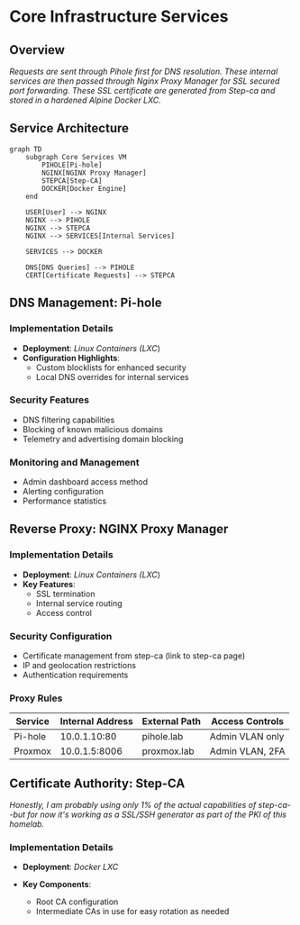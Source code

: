 # Core Infrastructure Services

## Overview

*Requests are sent through Pihole first for DNS resolution. These internal services are then passed through Nginx Proxy Manager for SSL secured port forwarding. These SSL certificate are generated from Step-ca and stored in a hardened Alpine Docker LXC.*

## Service Architecture

```mermaid
graph TD
    subgraph Core Services VM
        PIHOLE[Pi-hole]
        NGINX[NGINX Proxy Manager]
        STEPCA[Step-CA]
        DOCKER[Docker Engine]
    end
    
    USER[User] --> NGINX
    NGINX --> PIHOLE
    NGINX --> STEPCA
    NGINX --> SERVICES[Internal Services]
    
    SERVICES --> DOCKER
    
    DNS[DNS Queries] --> PIHOLE
    CERT[Certificate Requests] --> STEPCA
```

## DNS Management: Pi-hole

### Implementation Details

- **Deployment**: *Linux Containers (LXC*)
- **Configuration Highlights**:
    - Custom blocklists for enhanced security
    - Local DNS overrides for internal services

### Security Features

- DNS filtering capabilities
- Blocking of known malicious domains
- Telemetry and advertising domain blocking

### Monitoring and Management

- Admin dashboard access method
- Alerting configuration
- Performance statistics

## Reverse Proxy: NGINX Proxy Manager

### Implementation Details

- **Deployment**: *Linux Containers (LXC*)
- **Key Features**:
    - SSL termination
    - Internal service routing
    - Access control

### Security Configuration

- Certificate management from step-ca (link to step-ca page)
- IP and geolocation restrictions
- Authentication requirements

### Proxy Rules

| Service | Internal Address | External Path | Access Controls |
| ------- | ---------------- | ------------- | --------------- |
| Pi-hole | 10.0.1.10:80     | pihole.lab    | Admin VLAN only |
| Proxmox | 10.0.1.5:8006    | proxmox.lab   | Admin VLAN, 2FA |

## Certificate Authority: Step-CA

*Honestly, I am probably using only 1% of the actual capabilities of step-ca--but for now it's working as a SSL/SSH generator as part of the PKI of this homelab.*

### Implementation Details

- **Deployment**: *Docker LXC*

- **Key Components**:
    - Root CA configuration
    - Intermediate CAs in use for easy rotation as needed